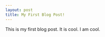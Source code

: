 ```yaml
---
layout: post
title: My First Blog Post!
---
```


This is my first blog post. It is cool. I am cool.
